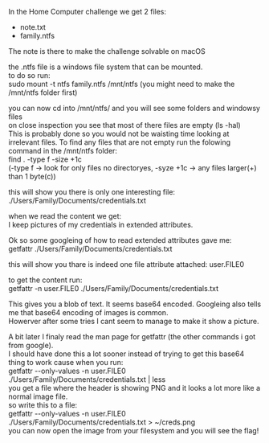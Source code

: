 In the Home Computer challenge we get 2 files:
- note.txt
- family.ntfs

The note is there to make the challenge solvable on macOS

the .ntfs file is a windows file system that can be mounted.<br />
to do so run:<br />
sudo mount -t ntfs family.ntfs /mnt/ntfs (you might need to make the /mnt/ntfs folder first)

you can now cd into /mnt/ntfs/ and you will see some folders and windowsy files<br />
on close inspection you see that most of there files are empty (ls -hal)<br />
This is probably done so you would not be waisting time looking at irrelevant files. To find any files that are not empty run the folowing command in the /mnt/ntfs folder:<br />
find . -type f -size +1c<br />
(-type f -> look for only files no directoryes, -syze +1c -> any files larger(+) than 1 byte(c))

this will show you there is only one interesting file:<br />
./Users/Family/Documents/credentials.txt

when we read the content we get:<br />
I keep pictures of my credentials in extended attributes.

Ok so some googleing of how to read extended attributes gave me:<br />
getfattr ./Users/Family/Documents/credentials.txt

this will show you thare is indeed one file attribute attached: user.FILE0

to get the content run:<br />
getfattr -n user.FILE0 ./Users/Family/Documents/credentials.txt

This gives you a blob of text. It seems base64 encoded. Googleing also tells me that base64 encoding of images is common.<br />
Howerver after some tries I cant seem to manage to make it show a picture.

A bit later I finaly read the man page for getfattr (the other commands i got from google). <br />
I should have done this a lot sooner instead of trying to get this base64 thing to work cause when you run:<br />
getfattr --only-values -n user.FILE0 ./Users/Family/Documents/credentials.txt | less<br />
you get a file where the header is showing PNG and it looks a lot more like a normal image file.<br />
so write this to a file:<br />
getfattr --only-values -n user.FILE0 ./Users/Family/Documents/credentials.txt > ~/creds.png<br />
you can now open the image from your filesystem and you will see the flag!

